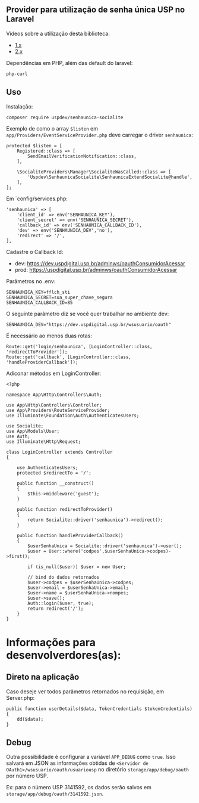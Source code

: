 ## Provider para utilização de senha única USP no Laravel

Vídeos sobre a utilização desta biblioteca:

 - [1.x](https://youtu.be/jLFM2AUFJgw)
 - [2.x](https://www.youtube.com/watch?v=t6Zf3nK-oIo)

Dependências em PHP, além das default do laravel:

    php-curl

## Uso

Instalação:

    composer require uspdev/senhaunica-socialite
    
Exemplo de como o array `$listen` em `app/Providers/EventServiceProvider.php`
deve carregar o driver `senhaunica`:

    protected $listen = [
        Registered::class => [
            SendEmailVerificationNotification::class,
        ],

        \SocialiteProviders\Manager\SocialiteWasCalled::class => [
            'Uspdev\SenhaunicaSocialite\SenhaunicaExtendSocialite@handle',
        ],
    ];

Em `config/services.php:

    'senhaunica' => [
        'client_id' => env('SENHAUNICA_KEY'),
        'client_secret' => env('SENHAUNICA_SECRET'),
        'callback_id' => env('SENHAUNICA_CALLBACK_ID'),
        'dev' => env('SENHAUNICA_DEV','no'),
        'redirect' => '/',
    ], 

Cadastre o Callback Id:

- dev: https://dev.uspdigital.usp.br/adminws/oauthConsumidorAcessar
- prod: https://uspdigital.usp.br/adminws/oauthConsumidorAcessar

Parâmetros no .env:

    SENHAUNICA_KEY=fflch_sti
    SENHAUNICA_SECRET=sua_super_chave_segura
    SENHAUNICA_CALLBACK_ID=85

O seguinte parâmetro diz se você quer trabalhar no ambiente dev:

    SENHAUNICA_DEV="https://dev.uspdigital.usp.br/wsusuario/oauth"


É necessário ao menos duas rotas:

    Route::get('login/senhaunica', [LoginController::class, 'redirectToProvider']);
    Route::get('callback', [LoginController::class, 'handleProviderCallback']);

Adiconar métodos em LoginController:

    <?php

    namespace App\Http\Controllers\Auth;

    use App\Http\Controllers\Controller;
    use App\Providers\RouteServiceProvider;
    use Illuminate\Foundation\Auth\AuthenticatesUsers;

    use Socialite;
    use App\Models\User;
    use Auth;
    use Illuminate\Http\Request;

    class LoginController extends Controller
    {

        use AuthenticatesUsers;
        protected $redirectTo = '/';

        public function __construct()
        {
            $this->middleware('guest');
        }

        public function redirectToProvider()
        {
            return Socialite::driver('senhaunica')->redirect();
        }

        public function handleProviderCallback()
        {
            $userSenhaUnica = Socialite::driver('senhaunica')->user();
            $user = User::where('codpes',$userSenhaUnica->codpes)->first();

            if (is_null($user)) $user = new User;

            // bind do dados retornados
            $user->codpes = $userSenhaUnica->codpes;
            $user->email = $userSenhaUnica->email;
            $user->name = $userSenhaUnica->nompes;
            $user->save();
            Auth::login($user, true);
            return redirect('/');
        }
    }

# Informações para desenvolverdores(as):

## Direto na aplicação

Caso deseje ver todos parâmetros retornados no requisição, em Server.php:

    public function userDetails($data, TokenCredentials $tokenCredentials)
    {  
        dd($data);
    }

## Debug
Outra possibilidade é configurar a variável `APP_DEBUG` como `true`. Isso salvará em JSON as informações obtidas de `<Servidor de OAuth1>/wsusuario/oauth/usuariousp` no diretório `storage/app/debug/oauth` por número USP.

Ex: para o número USP 3141592, os dados serão salvos em `storage/app/debug/oauth/3141592.json`.
